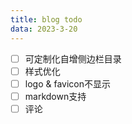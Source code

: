 ```yaml
---
title: blog todo
data: 2023-3-20
---
```

-[ ] 可定制化自增侧边栏目录
-[ ] 样式优化 
-[ ] logo & favicon不显示
-[ ] markdown支持
-[ ] 评论
